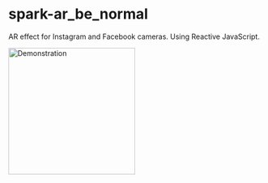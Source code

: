 # spark-ar_be_normal
AR effect for Instagram and Facebook cameras. Using Reactive JavaScript.

<img src="https://github.com/SvetoforColumb/spark-ar_be_normal/blob/master/be_normal.gif" width="250" alt="Demonstration">
